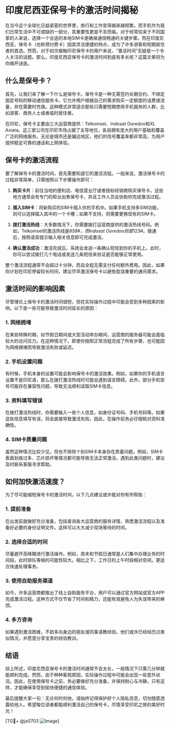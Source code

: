 # 印度尼西亚保号卡的激活时间揭秘

在当今这个全球化日益紧密的世界里，旅行和工作变得越来越频繁，而手机作为我们日常生活中不可或缺的一部分，其重要性更是不言而喻。对于经常往来于不同国家的人来说，选择一个合适的本地SIM卡是确保通信畅通的关键步骤。而在印度尼西亚，保号卡（也称预付费卡）因其灵活便捷的特点，成为了许多游客和短期居住者的首选。然而，对于初次接触印尼保号卡的用户来说，“激活时间”无疑是一个令人关注的话题。那么，印度尼西亚保号卡的激活时间到底有多长呢？这篇文章将为你揭开谜底。

## 什么是保号卡？

首先，让我们来了解一下什么是保号卡。保号卡是一种无需签约长期合约、不绑定固定号码的移动通信服务卡。它允许用户根据自己的需求购买一定额度的话费或流量，并在需要时充值。这种模式非常适合那些只需要短期使用手机服务的人群，比如游客、商务人士或者临时居住者。

在印尼，保号卡主要由三大运营商提供：Telkomsel、Indosat Ooredoo和XL Axiata。这三家公司在印尼市场占据了主导地位，各自拥有庞大的用户基础和覆盖广泛的网络服务。无论是城市还是偏远地区，他们的信号覆盖率都非常高，为用户提供稳定可靠的通话和上网体验。

## 保号卡的激活流程

要了解保号卡的激活时间，首先需要知道它的激活流程。一般来说，激活保号卡的过程非常简单，只需按照以下步骤操作即可：

1. **购买卡片**：前往当地的便利店、电信营业厅或者授权经销商购买保号卡。这些地方通常会有专门的柜台出售保号卡，并且工作人员会协助你完成激活过程。

2. **插入SIM卡**：将新购买的SIM卡插入你的手机中。如果手机支持多SIM功能，则可以选择插入其中的一个卡槽；如果不支持，则需要更换现有的SIM卡。

3. **拨打激活热线**：大多数情况下，你需要拨打运营商提供的激活热线号码。例如，Telkomsel的激活热线是*858#，而Indosat Ooredoo则是*123#。拨通后，按照语音提示输入相关信息即可完成激活。

4. **确认激活成功**：激活完成后，系统会发送一条确认短信到你的手机上。此时，你可以尝试拨打几个电话或发送几条短信来验证是否能够正常使用。

整个激活流程通常不会超过十分钟，而且全程无需支付任何额外费用。因此，如果你计划在印尼停留较长时间，建议尽早激活保号卡以避免耽误重要的通讯需求。

## 激活时间的影响因素

尽管理论上保号卡的激活时间很短，但在实际操作过程中可能会受到多种因素的影响。以下是一些可能导致激活时间延长的原因：

### 1. 网络拥堵
在某些特殊时期，如节假日期间或大型活动举办期间，运营商的服务器可能会面临较大的访问压力。在这种情况下，即使你按照正常流程完成了所有步骤，也可能因为网络拥堵而导致激活失败或延迟。

### 2. 手机设置问题
有时候，手机本身的设置可能会影响保号卡的激活效果。例如，如果你的手机语言设置不是印尼语，那么在拨打激活热线时可能会遇到语言障碍。此外，部分手机型号可能存在兼容性问题，导致无法顺利读取SIM卡信息。

### 3. 资料填写错误
在拨打激活热线时，你需要输入一些个人信息，如身份证号码、手机号码等。如果这些信息填写有误，将会直接导致激活失败。因此，在操作前务必仔细核对资料准确性。

### 4. SIM卡质量问题
虽然这种情况比较少见，但也不排除个别SIM卡本身存在质量问题。例如，SIM卡表面划痕过多、芯片损坏等情况都可能导致无法正常激活。遇到此类问题时，建议及时联系客服寻求帮助。

## 如何加快激活速度？

为了尽可能缩短保号卡的激活时间，以下几点建议或许能对你有所帮助：

### 1. 提前准备
在出发前就做好充分准备，包括查询各大运营商的服务详情、熟悉激活流程以及准备好必要的身份证明文件。这样可以大大减少现场等待的时间。

### 2. 选择合适的时间
尽量避开高峰期进行激活操作。例如，周末和节假日通常是人们集中办理业务的时间段，此时排队等候的可能性较大。相比之下，工作日的上午时段相对空闲，更适合快速处理事务。

### 3. 使用自助服务渠道
如今，许多运营商都推出了线上自助服务平台，用户可以通过官方网站或官方APP完成激活过程。这种方式不仅节省了时间和精力，还能有效避免人为失误带来的麻烦。

### 4. 多方咨询
如果遇到激活困难，不妨多向身边的朋友或同事请教经验。他们或许已经经历过类似情况，并愿意分享宝贵的经验教训。

## 结语

综上所述，印度尼西亚保号卡的激活时间通常不会太长，一般情况下只需几分钟就能顺利完成。然而，由于种种客观原因，实际操作过程中可能会出现一些意外状况。因此，在使用保号卡之前，务必要做好充分准备，并保持耐心与冷静。只有这样，才能确保享受到愉快便捷的通信体验。

最后提醒大家一句：无论何时何地，请始终记得保护好个人隐私信息，切勿随意透露给他人。希望每位读者都能顺利激活自己的保号卡，尽情享受印尼之旅的美好时光！

[TG💪+ @jx0703 ![Image](https://github.com/user-attachments/assets/dbca1d08-cadb-493c-b0ec-ad6f7a83f270)]